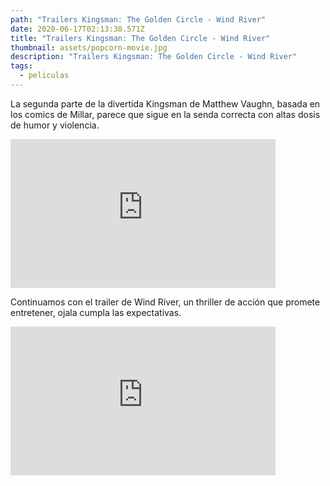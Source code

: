 ```yaml
---
path: "Trailers Kingsman: The Golden Circle - Wind River"
date: 2020-06-17T02:13:38.571Z
title: "Trailers Kingsman: The Golden Circle - Wind River"
thumbnail: assets/popcorn-movie.jpg
description: "Trailers Kingsman: The Golden Circle - Wind River"
tags:
  - peliculas
---
```

La segunda parte de la divertida Kingsman de Matthew Vaughn, basada en los comics de Millar, parece que sigue en la senda correcta con altas dosis de humor y violencia.

<iframe style="margin: 0 auto; display:block width: 424px, height:238px" width="424" height="238" src="https://www.youtube.com/embed/0fvqnGmr9S8" frameborder="0" allow="accelerometer; autoplay; encrypted-media; gyroscope; picture-in-picture" allowfullscreen></iframe>

Continuamos con el trailer de Wind River, un thriller de acción que promete entretener, ojala cumpla las expectativas.

<iframe style="margin: 0 auto; display:block width: 424px, height:238px" width="424" height="238" src="https://www.youtube.com/embed/qo8HPfi1h80" frameborder="0" allow="accelerometer; autoplay; encrypted-media; gyroscope; picture-in-picture" allowfullscreen></iframe>